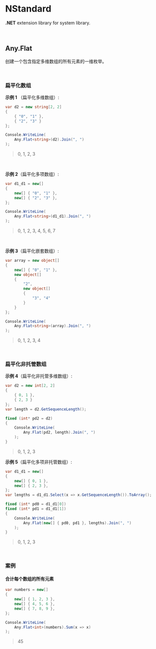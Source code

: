 # NStandard

**.NET** extension library for system library.

<br/>

## Any.Flat

创建一个包含指定多维数组的所有元素的一维枚举。

<br/>

### 扁平化数组

**示例 1** （扁平化多维数组）:

```csharp
var d2 = new string[2, 2]
{
    { "0", "1" },
    { "2", "3" }
};

Console.WriteLine(
    Any.Flat<string>(d2).Join(", ")
);
```

> 0, 1, 2, 3

<br/>

**示例 2**（扁平化多项数组）:

```csharp
var d1_d1 = new[]
{
    new[] { "0", "1" },
    new[] { "2", "3" },
};

Console.WriteLine(
    Any.Flat<string>(d1_d1).Join(", ")
);
```

> 0, 1, 2, 3, 4, 5, 6, 7

<br/>

**示例 3**（扁平化嵌套数组）:

```csharp
var array = new object[]
{
    new[] { "0", "1" },
    new object[]
    {
        "2",
        new object[]
        {
            "3", "4"
        }
    }
};

Console.WriteLine(
    Any.Flat<string>(array).Join(", ")
);
```

> 0, 1, 2, 3, 4

<br/>

### 扁平化非托管数组

**示例 4**（扁平化非托管多维数组）:

```csharp
var d2 = new int[2, 2]
{
    { 0, 1 },
    { 2, 3 }
};
var length = d2.GetSequenceLength();

fixed (int* pd2 = d2)
{
    Console.WriteLine(
        Any.Flat(pd2, length).Join(", ")
    );
}
```

> 0, 1, 2, 3

**示例 5**（扁平化多项非托管数组）:

```csharp
var d1_d1 = new[]
{
    new[] { 0, 1 },
    new[] { 2, 3 },
};
var lengths = d1_d1.Select(x => x.GetSequenceLength()).ToArray();

fixed (int* pd0 = d1_d1[0])
fixed (int* pd1 = d1_d1[1])
{
    Console.WriteLine(
        Any.Flat(new[] { pd0, pd1 }, lengths).Join(", ")
    );
}
```

> 0, 1, 2, 3

<br/>

### 案例

#### 合计每个数组的所有元素

```csharp
var numbers = new[]
{
    new[] { 1, 2, 3 },
    new[] { 4, 5, 6 },
    new[] { 7, 8, 9 },
};

Console.WriteLine(
    Any.Flat<int>(numbers).Sum(x => x)
);
```

>45

<br/>

